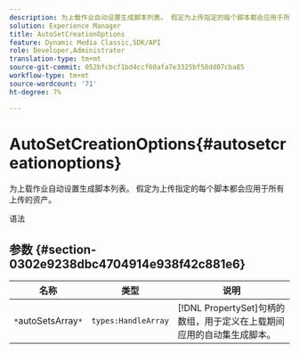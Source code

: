 ```yaml
---
description: 为上载作业自动设置生成脚本列表。 假定为上传指定的每个脚本都会应用于所有上传的资产。
solution: Experience Manager
title: AutoSetCreationOptions
feature: Dynamic Media Classic,SDK/API
role: Developer,Administrator
translation-type: tm+mt
source-git-commit: 052bfcbcf1bd4ccf60afa7e3325bf58dd07cba85
workflow-type: tm+mt
source-wordcount: '71'
ht-degree: 7%

---
```



# AutoSetCreationOptions{#autosetcreationoptions}

为上载作业自动设置生成脚本列表。 假定为上传指定的每个脚本都会应用于所有上传的资产。

语法

## 参数 {#section-0302e9238dbc4704914e938f42c881e6}

| 名称 | 类型 | 说明 |
|---|---|---|
| `*`autoSetsArray`*` | `types:HandleArray` | [!DNL PropertySet]句柄的数组，用于定义在上载期间应用的自动集生成脚本。 |

